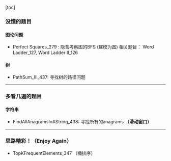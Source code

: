 [toc]
### 没懂的题目
#### 图论问题
- Perfect Squares_279 : 隐含考察图的BFS (建模为图)
相关题目： Word Ladder_127, Word Ladder II_126


#### 树
- PathSum_III_437: 寻找树的路径问题



---
### 多看几遍的题目
#### 字符串
- FindAllAnagramsInAString_438: 寻找所有的anagrams **（滑动窗口）**


---
### 思路精彩！（Enjoy Again）
- TopKFrequentElements_347 （桶排序）